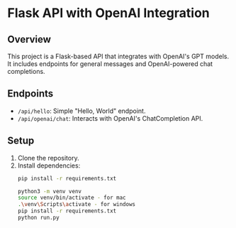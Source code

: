 # Flask API with OpenAI Integration

## Overview
This project is a Flask-based API that integrates with OpenAI's GPT models. It includes endpoints for general messages and OpenAI-powered chat completions.

## Endpoints
- `/api/hello`: Simple "Hello, World" endpoint.
- `/api/openai/chat`: Interacts with OpenAI's ChatCompletion API.

## Setup
1. Clone the repository.
2. Install dependencies:
   ```bash
   pip install -r requirements.txt

   python3 -m venv venv
   source venv/bin/activate - for mac
   .\venv\Scripts\activate - for windows
   pip install -r requirements.txt
   python run.py
